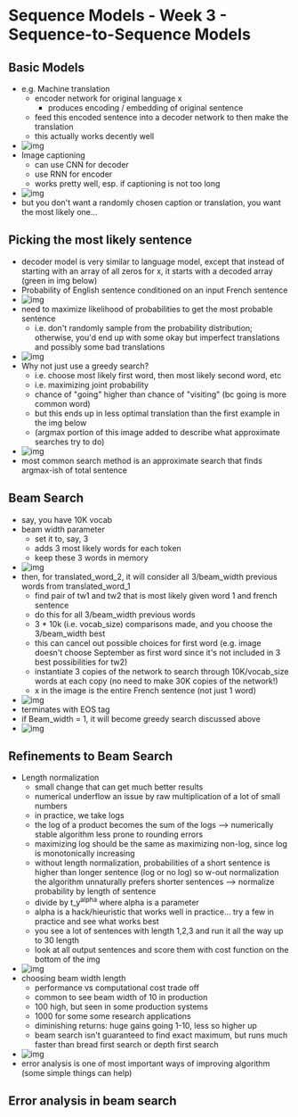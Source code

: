 # Sequence Models - Week 3 - Sequence-to-Sequence Models

## Basic Models

- e.g. Machine translation
  - encoder network for original language x 
    - produces encoding / embedding of original sentence
  - feed this encoded sentence into a decoder network to then make the translation
  - this actually works decently well
- ![img](https://github.com/chriseal/deep_learning_ai/blob/master/5_SequenceModels/week3/5wk3_encoder_decoder.png)
- Image captioning
  - can use CNN for decoder
  - use RNN for encoder
  - works pretty well, esp. if captioning is not too long
- ![img](https://github.com/chriseal/deep_learning_ai/blob/master/5_SequenceModels/week3/5wk3_image_captioning.png)
- but you don't want a randomly chosen caption or translation, you want the most likely one...

## Picking the most likely sentence

- decoder model is very similar to language model, except that instead of starting with an array of all zeros for x, it starts with a decoded array (green in img below)
- Probability of English sentence conditioned on an input French sentence
- ![img](https://github.com/chriseal/deep_learning_ai/blob/master/5_SequenceModels/week3/5wk3_conditional_machine_translation.png)
- need to maximize likelihood of probabilities to get the most probable sentence
  - i.e. don't randomly sample from the probability distribution; otherwise, you'd end up with some okay but imperfect translations and possibly some bad translations
- ![img](https://github.com/chriseal/deep_learning_ai/blob/master/5_SequenceModels/week3/5wk3_conditional_machine_translation2.png)
- Why not just use a greedy search?
  - i.e. choose most likely first word, then most likely second word, etc
  - i.e. maximizing joint probability
  - chance of "going" higher than chance of "visiting" (bc going is more common word)
  - but this ends up in less optimal translation than the first example in the img below
  - (argmax portion of this image added to describe what approximate searches try to do)
- ![img](https://github.com/chriseal/deep_learning_ai/blob/master/5_SequenceModels/week3/5wk3_greedy_search.png)
- most common search method is an approximate search that finds argmax-ish of total sentence

## Beam Search

- say, you have 10K vocab
- beam width parameter
  - set it to, say, 3
  - adds 3 most likely words for each token
  - keep these 3 words in memory
- ![img](https://github.com/chriseal/deep_learning_ai/blob/master/5_SequenceModels/week3/5wk3_beam_width.png)
- then, for translated_word_2, it will consider all 3/beam_width previous words from translated_word_1
  - find pair of tw1 and tw2 that is most likely given word 1 and french sentence
  - do this for all 3/beam_width previous words
  - 3 * 10k (i.e. vocab_size) comparisons made, and you choose the 3/beam_width best
  - this can cancel out possible choices for first word (e.g. image doesn't choose September as first word since it's not included in 3 best possibilities for tw2)
  - instantiate 3 copies of the network to search through 10K/vocab_size words at each copy (no need to make 30K copies of the network!)
  - x in the image is the entire French sentence (not just 1 word)
- ![img](https://github.com/chriseal/deep_learning_ai/blob/master/5_SequenceModels/week3/5wk3_beam_search.png)
- terminates with EOS tag
- if Beam_width = 1, it will become greedy search discussed above
- ![img](https://github.com/chriseal/deep_learning_ai/blob/master/5_SequenceModels/week3/5wk3_beam_search2.png)

## Refinements to Beam Search

- Length normalization
  - small change that can get much better results
  - numerical underflow an issue by raw multiplication of a lot of small numbers
  - in practice, we take logs
  - the log of a product becomes the sum of the logs
  --> numerically stable algorithm less prone to rounding errors
  - maximizing log should be the same as maximizing non-log, since log is monotonically increasing
  - without length normalization, probabilities of a short sentence is higher than longer sentence (log or no log) so w-out normalization the algorithm unnaturally prefers shorter sentences
  --> normalize probability by length of sentence
  - divide by t_y<sup>alpha</sup> where alpha is a parameter
  - alpha is a hack/hieuristic that works well in practice... try a few in practice and see what works best
  - you see a lot of sentences with length 1,2,3 and run it all the way up to 30 length
  - look at all output sentences and score them with cost function on the bottom of the img
- ![img](https://github.com/chriseal/deep_learning_ai/blob/master/5_SequenceModels/week3/5wk3_length_normalization.png)
- choosing beam width length
  - performance vs computational cost trade off
  - common to see beam width of 10 in production
  - 100 high, but seen in some production systems
  - 1000 for some some research applications
  - diminishing returns: huge gains going 1-10, less so higher up
  - beam search isn't guaranteed to find exact maximum, but runs much faster than bread first search or depth first search
- ![img](https://github.com/chriseal/deep_learning_ai/blob/master/5_SequenceModels/week3/5wk3_beam_width_param_choosing.png)
- error analysis is one of most important ways of improving algorithm (some simple things can help)

## Error analysis in beam search
